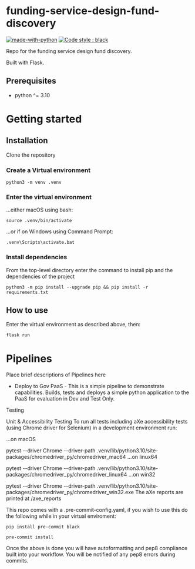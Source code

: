 # funding-service-design-fund-discovery

[![made-with-python](https://img.shields.io/badge/Made%20with-Python-1f425f.svg)](https://www.python.org/)
[![Code style : black](https://img.shields.io/badge/code%20style-black-000000.svg)](https://github.com/psf/black)

Repo for the funding service design fund discovery.

Built with Flask.

## Prerequisites
- python ^= 3.10

# Getting started

## Installation

Clone the repository

### Create a Virtual environment

    python3 -m venv .venv

### Enter the virtual environment

...either macOS using bash:

    source .venv/bin/activate

...or if on Windows using Command Prompt:

    .venv\Scripts\activate.bat

### Install dependencies
From the top-level directory enter the command to install pip and the dependencies of the project

    python3 -m pip install --upgrade pip && pip install -r requirements.txt

## How to use
Enter the virtual environment as described above, then:

    flask run

# Pipelines

Place brief descriptions of Pipelines here

* Deploy to Gov PaaS - This is a simple pipeline to demonstrate capabilities.  Builds, tests and deploys a simple python application to the PaaS for evaluation in Dev and Test Only.

Testing

Unit & Accessibility Testing
To run all tests including aXe accessibility tests (using Chrome driver for Selenium) in a development environment run:

...on macOS

pytest --driver Chrome --driver-path .venv/lib/python3.10/site-packages/chromedriver_py/chromedriver_mac64
...on linux64

pytest --driver Chrome --driver-path .venv/lib/python3.10/site-packages/chromedriver_py/chromedriver_linux64
...on win32

pytest --driver Chrome --driver-path .venv/lib/python3.10/site-packages/chromedriver_py/chromedriver_win32.exe
The aXe reports are printed at /axe_reports

This repo comes with a .pre-commit-config.yaml, if you wish to use this do
the following while in your virtual enviroment:

    pip install pre-commit black

    pre-commit install

Once the above is done you will have autoformatting and pep8 compliance built
into your workflow. You will be notified of any pep8 errors during commits.

